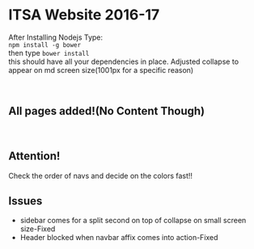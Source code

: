 <h1> ITSA Website 2016-17</h1>

<p>After Installing Nodejs Type:<br><code>npm install -g bower</code><br>then type
<code>bower install</code><br>
this should have all your dependencies in place.
Adjusted collapse to appear on md screen size(1001px for a specific reason)
</p><br>

<h2>All pages added!(No Content Though)</h2><br/>
<h2>Attention!</h2>
<p>Check the order of navs and decide on the colors fast!!</p>


<div>
<h2>Issues</h2>
<ul>
  <li>sidebar comes for a split second on top of collapse on small screen size-Fixed
  <li>Header blocked when navbar affix comes into action-Fixed
</ul>
</div>
